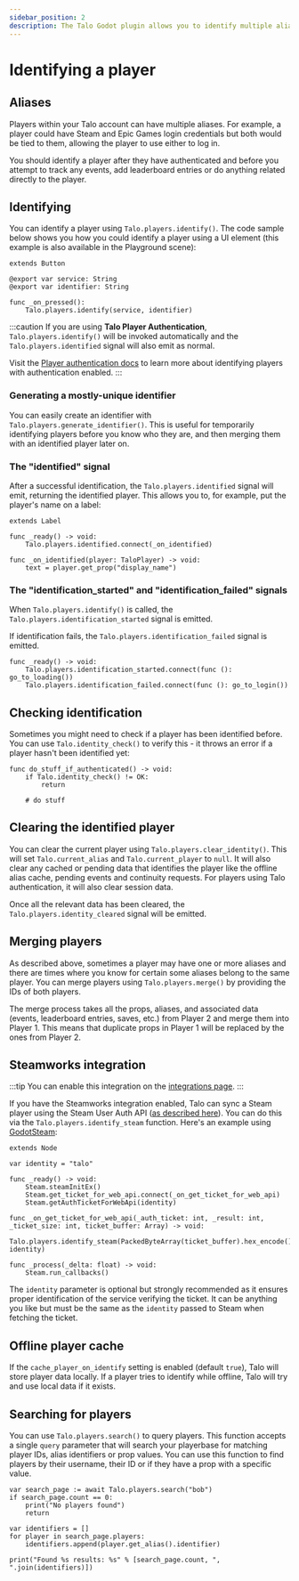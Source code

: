 ```yaml
---
sidebar_position: 2
description: The Talo Godot plugin allows you to identify multiple aliases, authenticate and sync your players with Steamworks.
---
```


# Identifying a player

## Aliases

Players within your Talo account can have multiple aliases.
For example, a player could have Steam and Epic Games login credentials but both would be tied to them, allowing the player to use either to log in.

You should identify a player after they have authenticated and before you attempt to track any events, add leaderboard entries or do anything related directly to the player.

## Identifying

You can identify a player using `Talo.players.identify()`. The code sample below shows you how you could identify a player using a UI element (this example is also available in the Playground scene):

```gdscript title="identify_button.gd"
extends Button

@export var service: String
@export var identifier: String

func _on_pressed():
	Talo.players.identify(service, identifier)
```

:::caution
If you are using **Talo Player Authentication**, `Talo.players.identify()` will be invoked automatically and the `Talo.players.identified` signal will also emit as normal.

Visit the [Player authentication docs](/docs/godot/player-authentication) to learn more about identifying players with authentication enabled.
:::

### Generating a mostly-unique identifier

You can easily create an identifier with `Talo.players.generate_identifier()`. This is useful for temporarily identifying players before you know who they are, and then merging them with an identified player later on.

### The "identified" signal

After a successful identification, the `Talo.players.identified` signal will emit, returning the identified player. This allows you to, for example, put the player's name on a label:

```gdscript title="player_name.gd"
extends Label

func _ready() -> void:
	Talo.players.identified.connect(_on_identified)

func _on_identified(player: TaloPlayer) -> void:
	text = player.get_prop("display_name")
```

### The "identification_started" and "identification_failed" signals

When `Talo.players.identify()` is called, the `Talo.players.identification_started` signal is emitted.

If identification fails, the `Talo.players.identification_failed` signal is emitted.

```gdscript
func _ready() -> void:
    Talo.players.identification_started.connect(func (): go_to_loading())
    Talo.players.identification_failed.connect(func (): go_to_login())
```

## Checking identification

Sometimes you might need to check if a player has been identified before. You can use `Talo.identity_check()` to verify this - it throws an error if a player hasn't been identified yet:

```gdscript
func do_stuff_if_authenticated() -> void:
	if Talo.identity_check() != OK:
		return

	# do stuff
```

## Clearing the identified player

You can clear the current player using `Talo.players.clear_identity()`. This will set `Talo.current_alias` and `Talo.current_player` to `null`. It will also clear any cached or pending data that identifies the player like the offline alias cache, pending events and continuity requests. For players using Talo authentication, it will also clear session data.

Once all the relevant data has been cleared, the `Talo.players.identity_cleared` signal will be emitted.

## Merging players

As described above, sometimes a player may have one or more aliases and there are times where you know for certain some aliases belong to the same player.
You can merge players using `Talo.players.merge()` by providing the IDs of both players.

The merge process takes all the props, aliases, and associated data (events, leaderboard entries, saves, etc.) from Player 2 and merge them into Player 1. This means that duplicate props in Player 1 will be replaced by the ones from Player 2.

## Steamworks integration

:::tip
You can enable this integration on the [integrations page](https://dashboard.trytalo.com/integrations).
:::

If you have the Steamworks integration enabled, Talo can sync a Steam player using the Steam User Auth API ([as described here](/docs/integrations/steamworks#authentication)). You can do this via the `Talo.players.identify_steam` function. Here's an example using [GodotSteam](https://godotsteam.com):

```gdscript
extends Node

var identity = "talo"

func _ready() -> void:
	Steam.steamInitEx()
	Steam.get_ticket_for_web_api.connect(_on_get_ticket_for_web_api)
	Steam.getAuthTicketForWebApi(identity)

func _on_get_ticket_for_web_api(_auth_ticket: int, _result: int, _ticket_size: int, ticket_buffer: Array) -> void:
	Talo.players.identify_steam(PackedByteArray(ticket_buffer).hex_encode(), identity)

func _process(_delta: float) -> void:
	Steam.run_callbacks()
```

The `identity` parameter is optional but strongly recommended as it ensures proper identification of the service verifying the ticket. It can be anything you like but must be the same as the `identity` passed to Steam when fetching the ticket.

## Offline player cache

If the `cache_player_on_identify` setting is enabled (default `true`), Talo will store player data locally. If a player tries to identify while offline, Talo will try and use local data if it exists.

## Searching for players

You can use `Talo.players.search()` to query players. This function accepts a single `query` parameter that will search your playerbase for matching player IDs, alias identifiers or prop values. You can use this function to find players by their username, their ID or if they have a prop with a specific value.

```gdscript
var search_page := await Talo.players.search("bob")
if search_page.count == 0:
	print("No players found")
	return

var identifiers = []
for player in search_page.players:
	identifiers.append(player.get_alias().identifier)

print("Found %s results: %s" % [search_page.count, ", ".join(identifiers)])
```
